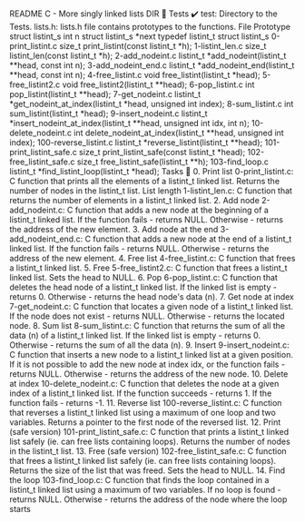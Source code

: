 README
C - More singly linked lists DIR 📁 Tests ✔️ test: Directory to the Tests.
lists.h: lists.h file contains prototypes to the functions.
File Prototype struct listint_s int n struct listint_s *next typedef listint_t struct listint_s 0-print_listint.c size_t print_listint(const listint_t *h); 1-listint_len.c size_t listint_len(const listint_t *h); 2-add_nodeint.c listint_t *add_nodeint(listint_t **head, const int n); 3-add_nodeint_end.c listint_t *add_nodeint_end(listint_t **head, const int n); 4-free_listint.c void free_listint(listint_t *head); 5-free_listint2.c void free_listint2(listint_t **head); 6-pop_listint.c int pop_listint(listint_t **head); 7-get_nodeint.c listint_t *get_nodeint_at_index(listint_t *head, unsigned int index); 8-sum_listint.c int sum_listint(listint_t *head); 9-insert_nodeint.c listint_t *insert_nodeint_at_index(listint_t **head, unsigned int idx, int n); 10-delete_nodeint.c int delete_nodeint_at_index(listint_t **head, unsigned int index); 100-reverse_listint.c listint_t *reverse_listint(listint_t **head); 101-print_listint_safe.c size_t print_listint_safe(const listint_t *head); 102-free_listint_safe.c size_t free_listint_safe(listint_t **h); 103-find_loop.c listint_t *find_listint_loop(listint_t *head); Tasks 📃 0. Print list
0-print_listint.c: C function that prints all the elements of a listint_t linked list. Returns the number of nodes in the listint_t list.
List length
1-listint_len.c: C function that returns the number of elements in a listint_t linked list. 2. Add node
2-add_nodeint.c: C function that adds a new node at the beginning of a listint_t linked list. If the function fails - returns NULL. Otherwise - returns the address of the new element. 3. Add node at the end
3-add_nodeint_end.c: C function that adds a new node at the end of a listint_t linked list. If the function fails - returns NULL. Otherwise - returns the address of the new element. 4. Free list
4-free_listint.c: C function that frees a listint_t linked list. 5. Free
5-free_listint2.c: C function that frees a listint_t linked list. Sets the head to NULL. 6. Pop
6-pop_listint.c: C function that deletes the head node of a listint_t linked list. If the linked list is empty - returns 0. Otherwise - returns the head node's data (n). 7. Get node at index
7-get_nodeint.c: C function that locates a given node of a listint_t linked list. If the node does not exist - returns NULL. Otherwise - returns the located node. 8. Sum list
8-sum_listint.c: C function that returns the sum of all the data (n) of a listint_t linked list. If the linked list is empty - returns 0. Otherwise - returns the sum of all the data (n). 9. Insert
9-insert_nodeint.c: C function that inserts a new node to a listint_t linked list at a given position. If it is not possible to add the new node at index idx, or the function fails - returns NULL. Otherwise - returns the address of the new node. 10. Delete at index
10-delete_nodeint.c: C function that deletes the node at a given index of a listint_t linked list. If the function succeeds - returns 1. If the function fails - returns -1. 11. Reverse list
100-reverse_listint.c: C function that reverses a listint_t linked list using a maximum of one loop and two variables. Returns a pointer to the first node of the reversed list. 12. Print (safe version)
101-print_listint_safe.c: C function that prints a listint_t linked list safely (ie. can free lists containing loops). Returns the number of nodes in the listint_t list. 13. Free (safe version)
102-free_listint_safe.c: C function that frees a listint_t linked list safely (ie. can free lists containing loops). Returns the size of the list that was freed. Sets the head to NULL. 14. Find the loop
103-find_loop.c: C function that finds the loop contained in a listint_t linked list using a maximum of two variables. If no loop is found - returns NULL. Otherwise - returns the address of the node where the loop starts

